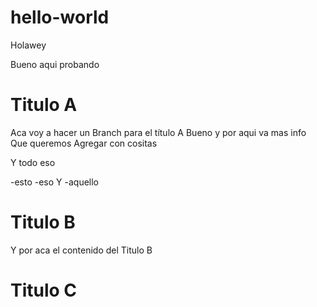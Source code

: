 # hello-world
Holawey

Bueno aqui probando

# Titulo A
Aca voy a hacer un Branch para el título A
Bueno y por aqui va mas info
Que queremos
Agregar con cositas


Y todo eso

-esto
-eso
Y
-aquello

# Titulo B
Y por aca el contenido del Titulo B

# Titulo C
